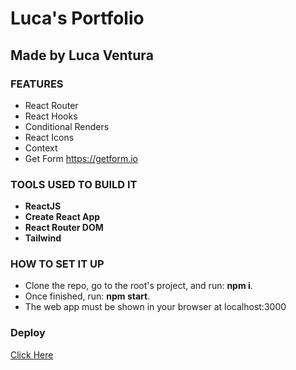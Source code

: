 # Luca's Portfolio

## Made by Luca Ventura


### FEATURES​
- React Router
- React Hooks
- Conditional Renders
- React Icons
- Context
- Get Form https://getform.io
​
### TOOLS USED TO BUILD IT ​
- **ReactJS**
- **Create React App** 
- **React Router DOM**
- **Tailwind**

### HOW TO SET IT UP​
- Clone the repo, go to the root's project, and run: **npm i**.
- Once finished, run: **npm start**.
- The web app must be shown in your browser at localhost:3000

### Deploy
[Click Here](https://portfolio-lucav.vercel.app/)